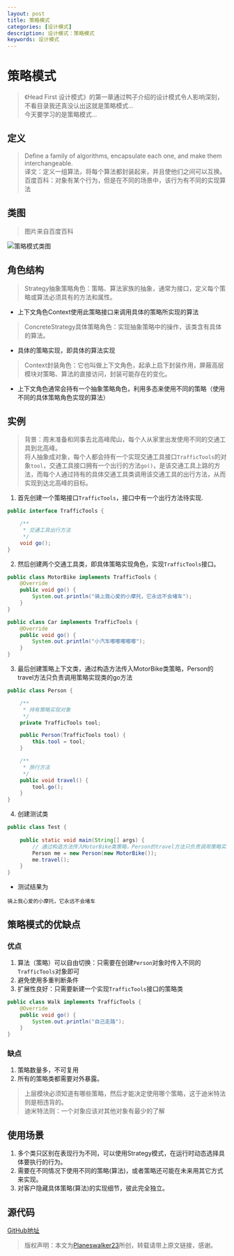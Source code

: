 ```yaml
---
layout: post
title: 策略模式
categories: [设计模式]
description: 设计模式：策略模式
keywords: 设计模式
---
```


# 策略模式
> 《Head First 设计模式》的第一章通过鸭子介绍的设计模式令人影响深刻，不看目录我还真没认出这就是策略模式...<br>
> 今天要学习的是策略模式...

## 定义
> Define a family of algorithms, encapsulate each one, and make them interchangeable.<br>
> 译文：定义一组算法，将每个算法都封装起来，并且使他们之间可以互换。<br>
> 百度百科：对象有某个行为，但是在不同的场景中，该行为有不同的实现算法<br>

## 类图
> 图片来自百度百科

![策略模式类图](https://img-blog.csdnimg.cn/202001121358505.png?x-oss-process=image/watermark,type_ZmFuZ3poZW5naGVpdGk,shadow_10,text_aHR0cHM6Ly9ibG9nLmNzZG4ubmV0L3FxXzI5NDAxNDkx,size_16,color_FFFFFF,t_70)

## 角色结构
> Strategy抽象策略角色：策略、算法家族的抽象，通常为接口，定义每个策略或算法必须具有的方法和属性。<br>
- 上下文角色Context使用此策略接口来调用具体的策略所实现的算法 
> ConcreteStrategy具体策略角色：实现抽象策略中的操作，该类含有具体的算法。<br>
- 具体的策略实现，即具体的算法实现
> Context封装角色：它也叫做上下文角色，起承上启下封装作用，屏蔽高层模块对策略、算法的直接访问，封装可能存在的变化。<br>
- 上下文角色通常会持有一个抽象策略角色，利用多态来使用不同的策略（使用不同的具体策略角色实现的算法）

## 实例
> 背景：周末准备和同事去北高峰爬山，每个人从家里出发使用不同的交通工具到北高峰。<br>
> 将人抽象成对象，每个人都会持有一个实现交通工具接口`TrafficTools`的对象`tool`，交通工具接口拥有一个出行的方法`go()`，是该交通工具上路的方法，而每个人通过持有的具体交通工具类调用该交通工具的出行方法，从而实现到达北高峰的目标。

1. 首先创建一个策略接口`TrafficTools`，接口中有一个出行方法待实现.

````java
public interface TrafficTools {

    /**
     * 交通工具出行方法
     */
    void go();
}
````

2. 然后创建两个交通工具类，即具体策略实现角色，实现`TrafficTools`接口。

````java
public class MotorBike implements TrafficTools {
    @Override
    public void go() {
        System.out.println("骑上我心爱的小摩托，它永远不会堵车");
    }
}

public class Car implements TrafficTools {
    @Override
    public void go() {
        System.out.println("小汽车嘟嘟嘟嘟嘟");
    }
}
````

3. 最后创建策略上下文类，通过构造方法传入MotorBike类策略，Person的travel方法只负责调用策略实现类的go方法

````java
public class Person {

    /**
     * 持有策略实现对象
     */
    private TrafficTools tool;

    public Person(TrafficTools tool) {
        this.tool = tool;
    }

    /**
     * 旅行方法
     */
    public void travel() {
        tool.go();
    }
}
````

4. 创建测试类

````java
public class Test {
    
    public static void main(String[] args) {
        // 通过构造方法传入MotorBike类策略，Person的travel方法只负责调用策略实现类的go方法
        Person me = new Person(new MotorBike());
        me.travel();
    }
}
````

- 测试结果为

````$xslt
骑上我心爱的小摩托，它永远不会堵车
````

## 策略模式的优缺点
### 优点
1. 算法（策略）可以自由切换：只需要在创建`Person`对象时传入不同的`TrafficTools`对象即可
2. 避免使用多重判断条件
3. 扩展性良好：只需要新建一个实现`TrafficTools`接口的策略类

````java
public class Walk implements TrafficTools {
    @Override
    public void go() {
        System.out.println("自己走路");
    }
}
````
   
### 缺点
1. 策略数量多，不可复用
2. 所有的策略类都需要对外暴露。
> 上层模块必须知道有哪些策略，然后才能决定使用哪个策略，这于迪米特法则是相违背的。<br>
> 迪米特法则：一个对象应该对其他对象有最少的了解

## 使用场景
1. 多个类只区别在表现行为不同，可以使用Strategy模式，在运行时动态选择具体要执行的行为。
2. 需要在不同情况下使用不同的策略(算法)，或者策略还可能在未来用其它方式来实现。
3. 对客户隐藏具体策略(算法)的实现细节，彼此完全独立。

## 源代码
[GitHub地址](https://github.com/Planeswalker23/all-in-one/tree/master/design-patterns/src/main/java/org/planeswalker/strategy)

> 版权声明：本文为[Planeswalker23](https://github.com/Planeswalker23)所创，转载请带上原文链接，感谢。